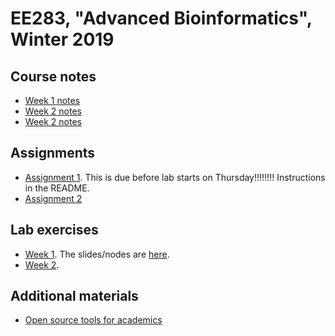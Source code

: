 # EE283, "Advanced Bioinformatics", Winter 2019

## Course notes

* [Week 1 notes](Week1Lecture.md)
* [Week 2 notes](Intro2Python.html)
* [Week 2 notes](Plotting1.md)

## Assignments

* [Assignment 1](https://github.com/ThorntonLab/AdvInformatics2019Assignment1).  This is due before lab starts on
  Thursday!!!!!!!!  Instructions in the README.
* [Assignment 2](hw2.md)

## Lab exercises

* [Week 1](Lab1.md).  The slides/nodes are [here](tidyverse.md).
* [Week 2](Lab2.md).  

## Additional materials

* [Open source tools for academics](oss.md)
